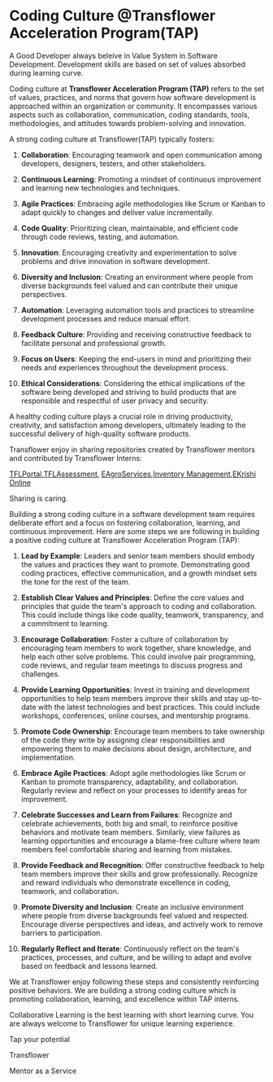 # Coding Culture @Transflower Acceleration Program(TAP)

 
A Good Developer always beleive in Value System in Software Development. Development skills are based on set of values absorbed during learning curve. 

Coding culture at <b>Transflower Acceleration Program (TAP)</b> refers to the set of values, practices, and norms that govern how software development is approached within an organization or community. It encompasses various aspects such as collaboration, communication, coding standards, tools, methodologies, and attitudes towards problem-solving and innovation.

A strong coding culture at Transflower(TAP) typically fosters:

1. <b>Collaboration</b>: Encouraging teamwork and open communication among developers, designers, testers, and other stakeholders.

2. <b>Continuous Learning</b>: Promoting a mindset of continuous improvement and learning new technologies and techniques.

3. <b>Agile Practices</b>: Embracing agile methodologies like Scrum or Kanban to adapt quickly to changes and deliver value incrementally.

4. <b>Code Quality</b>: Prioritizing clean, maintainable, and efficient code through code reviews, testing, and automation.

5. <b>Innovation</b>: Encouraging creativity and experimentation to solve problems and drive innovation in software development.

6. <b>Diversity and Inclusion</b>: Creating an environment where people from diverse backgrounds feel valued and can contribute their unique perspectives.

7. <b>Automation</b>: Leveraging automation tools and practices to streamline development processes and reduce manual effort.

8. <b>Feedback Culture</b>: Providing and receiving constructive feedback to facilitate personal and professional growth.

9. <b>Focus on Users</b>: Keeping the end-users in mind and prioritizing their needs and experiences throughout the development process.

10. <b>Ethical Considerations</b>: Considering the ethical implications of the software being developed and striving to build products that are responsible and respectful of user privacy and security.

A healthy coding culture plays a crucial role in driving productivity, creativity, and satisfaction among developers, ultimately leading to the successful delivery of high-quality software products.

Transflower enjoy in sharing repositories created by Transflower mentors and contributed by Transflower Interns:

<a href="https://github.com/RaviTambade/TFLPortal.git">TFLPortal</a>,<a href="https://github.com/RaviTambade/TFLAssessment.git">TFLAssessment</a>, <a href="https://github.com/RaviTambade/TFLPortal.git">EAgroServices</a>,<a href="https://github.com/RaviTambade/InventoryManagement.git">Inventory Management</a>,<a href="https://github.com/RaviTambade/E-Krushi-Project.git">EKrishi Online</a>

Sharing is caring. 


Building a strong coding culture in a software development team requires deliberate effort and a focus on fostering collaboration, learning, and continuous improvement. Here are some steps we are following  in building a positive coding culture at Transflower Acceleration Program (TAP):

1. **Lead by Example**: Leaders and senior team members should embody the values and practices they want to promote. Demonstrating good coding practices, effective communication, and a growth mindset sets the tone for the rest of the team.

2. **Establish Clear Values and Principles**: Define the core values and principles that guide the team's approach to coding and collaboration. This could include things like code quality, teamwork, transparency, and a commitment to learning.

3. **Encourage Collaboration**: Foster a culture of collaboration by encouraging team members to work together, share knowledge, and help each other solve problems. This could involve pair programming, code reviews, and regular team meetings to discuss progress and challenges.

4. **Provide Learning Opportunities**: Invest in training and development opportunities to help team members improve their skills and stay up-to-date with the latest technologies and best practices. This could include workshops, conferences, online courses, and mentorship programs.

5. **Promote Code Ownership**: Encourage team members to take ownership of the code they write by assigning clear responsibilities and empowering them to make decisions about design, architecture, and implementation.

6. **Embrace Agile Practices**: Adopt agile methodologies like Scrum or Kanban to promote transparency, adaptability, and collaboration. Regularly review and reflect on your processes to identify areas for improvement.

7. **Celebrate Successes and Learn from Failures**: Recognize and celebrate achievements, both big and small, to reinforce positive behaviors and motivate team members. Similarly, view failures as learning opportunities and encourage a blame-free culture where team members feel comfortable sharing and learning from mistakes.

8. **Provide Feedback and Recognition**: Offer constructive feedback to help team members improve their skills and grow professionally. Recognize and reward individuals who demonstrate excellence in coding, teamwork, and collaboration.

9. **Promote Diversity and Inclusion**: Create an inclusive environment where people from diverse backgrounds feel valued and respected. Encourage diverse perspectives and ideas, and actively work to remove barriers to participation.

10. **Regularly Reflect and Iterate**: Continuously reflect on the team's practices, processes, and culture, and be willing to adapt and evolve based on feedback and lessons learned.

We at Transflower enjoy following these steps and consistently reinforcing positive behaviors. We are building  a strong coding culture which is promoting  collaboration, learning, and excellence within TAP interns.

Collaborative Learning is the best learning with short learning curve. You are always welcome to Transflower for unique learning experience.
<p>Tap  your potential</p>
<p>Transflower</p>
<p>Mentor as a Service</p>
